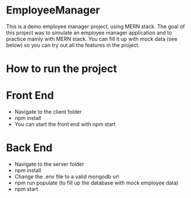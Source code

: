 # EmployeeManager

This is a demo employee manager project, using MERN stack. The goal of this project was to simulate an employee manager application and to practice mainly with MERN stack.
You can fill it up with mock data (see below) so you can try out all the features in the project.

# How to run the project

# Front End

- Navigate to the client folder
- npm install
- You can start the front end with npm start

# Back End

- Navigate to the server folder
- npm install
- Change the .env file to a valid mongodb url
- npm run populate (to fill up the database with mock employee data)
- npm start 
